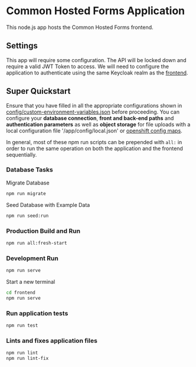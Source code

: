 # Common Hosted Forms Application

This node.js app hosts the Common Hosted Forms frontend.

## Settings

This app will require some configuration. The API will be locked down and require a valid JWT Token to access. We will need to configure the application to authenticate using the same Keycloak realm as the [frontend](frontend).

## Super Quickstart

Ensure that you have filled in all the appropriate configurations shown in [config/custom-environment-variables.json](config/custom-environment-variables.json) before proceeding.
You can configure your **database connection**, **front and back-end paths** and **authentication parameters** as well as **object storage** for file uploads with a local configuration file '/app/config/local.json' or [openshift config maps](../openshift/README.md).

In general, most of these npm run scripts can be prepended with `all:` in order to run the same operation on both the application and the frontend sequentially.

### Database Tasks

Migrate Database

``` sh
npm run migrate
```

Seed Database with Example Data

``` sh
npm run seed:run
```

### Production Build and Run

``` sh
npm run all:fresh-start
```

### Development Run

``` sh
npm run serve
```

Start a new terminal

``` sh
cd frontend
npm run serve
```

### Run application tests

``` sh
npm run test
```

### Lints and fixes application files

``` sh
npm run lint
npm run lint-fix
```
